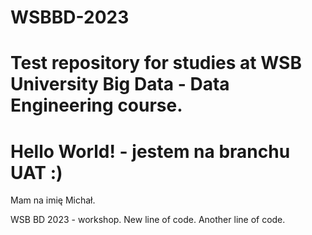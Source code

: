 # WSBBD-2023
Test repository for studies at WSB University Big Data - Data Engineering course.
============================
Hello World! - jestem na branchu UAT :)
============================
Mam na imię Michał.

WSB BD 2023 - workshop. New line of code. Another line of code.
